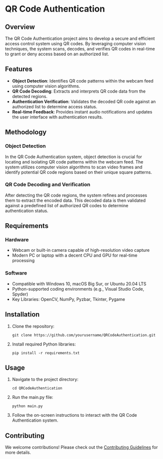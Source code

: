 # QR Code Authentication

## Overview

The QR Code Authentication project aims to develop a secure and efficient access control system using QR codes. By leveraging computer vision techniques, the system scans, decodes, and verifies QR codes in real-time to grant or deny access based on an authorized list.

## Features

- **Object Detection**: Identifies QR code patterns within the webcam feed using computer vision algorithms.
- **QR Code Decoding**: Extracts and interprets QR code data from the detected regions.
- **Authentication Verification**: Validates the decoded QR code against an authorized list to determine access status.
- **Real-time Feedback**: Provides instant audio notifications and updates the user interface with authentication results.

## Methodology

### Object Detection

In the QR Code Authentication system, object detection is crucial for locating and isolating QR code patterns within the webcam feed. The system utilizes computer vision algorithms to scan video frames and identify potential QR code regions based on their unique square patterns.

### QR Code Decoding and Verification

After detecting the QR code regions, the system refines and processes them to extract the encoded data. This decoded data is then validated against a predefined list of authorized QR codes to determine authentication status.

## Requirements

### Hardware

- Webcam or built-in camera capable of high-resolution video capture
- Modern PC or laptop with a decent CPU and GPU for real-time processing

### Software

- Compatible with Windows 10, macOS Big Sur, or Ubuntu 20.04 LTS
- Python-supported coding environments (e.g., Visual Studio Code, Spyder)
- Key Libraries: OpenCV, NumPy, Pyzbar, Tkinter, Pygame

## Installation

1. Clone the repository:

   ```
   git clone https://github.com/yourusername/QRCodeAuthentication.git
   ```

2. Install required Python libraries:

   ```
   pip install -r requirements.txt
   ```

## Usage

1. Navigate to the project directory:

   ```
   cd QRCodeAuthentication
   ```

2. Run the main.py file:

   ```
   python main.py
   ```

3. Follow the on-screen instructions to interact with the QR Code Authentication system.

## Contributing

We welcome contributions! Please check out the [Contributing Guidelines](CONTRIBUTING.md) for more details.
